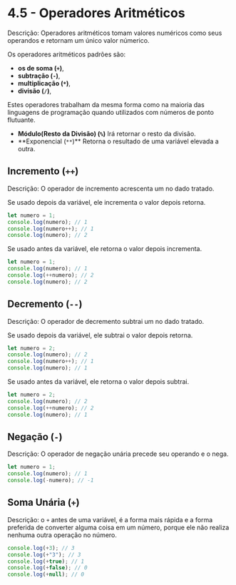 # 4.5 - Operadores Aritméticos

Descrição: Operadores aritméticos tomam valores numéricos como seus operandos e retornam um único valor númerico.

Os operadores aritméticos padrões são:

- **os de soma (`+`)**,
- **subtração (`-`)**,
- **multiplicação (`*`)**,
- **divisão (`/`)**,

Estes operadores trabalham da mesma forma como na maioria das linguagens de programação quando utilizados com números de ponto flutuante.

- **Módulo(Resto da Divisão) (`%`)** Irá retornar o resto da divisão.
- **Exponencial (`**`)\*\* Retorna o resultado de uma variável elevada a outra.

## Incremento (`++`)

Descrição: O operador de incremento acrescenta um no dado tratado.

Se usado depois da variável, ele incrementa o valor depois retorna.

```javascript
let numero = 1;
console.log(numero); // 1
console.log(numero++); // 1
console.log(numero); // 2
```

Se usado antes da variável, ele retorna o valor depois incrementa.

```javascript
let numero = 1;
console.log(numero); // 1
console.log(++numero); // 2
console.log(numero); // 2
```

## Decremento (`--`)

Descrição: O operador de decremento subtrai um no dado tratado.

Se usado depois da variável, ele subtrai o valor depois retorna.

```javascript
let numero = 2;
console.log(numero); // 2
console.log(numero++); // 1
console.log(numero); // 1
```

Se usado antes da variável, ele retorna o valor depois subtrai.

```javascript
let numero = 2;
console.log(numero); // 2
console.log(++numero); // 2
console.log(numero); // 1
```

## Negação (`-`)

Descrição: O operador de negação unária precede seu operando e o nega.

```javascript
let numero = 1;
console.log(numero); // 1
console.log(-numero); // -1
```

## Soma Unária (`+`)

Descrição: o `+` antes de uma variável, é a forma mais rápida e a forma preferida de converter alguma coisa em um número, porque ele não realiza nenhuma outra operação no número.

```javascript
console.log(+3); // 3
console.log(+"3"); // 3
console.log(+true); // 1
console.log(+false); // 0
console.log(+null); // 0
```
